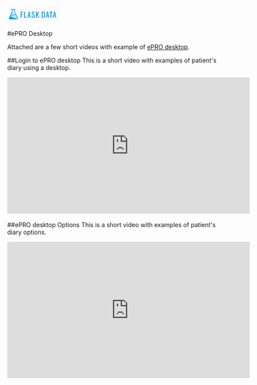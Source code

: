 <a href="https://www.flaskdata.io">![Screenshot](img/flaskdata_logo.PNG)</a>

#ePRO Desktop

Attached are a few short videos with example of [ePRO desktop](./epro.md#flaskdata-application).

##Login to ePRO desktop
This is a short video with examples of patient's diary using a desktop.

<iframe width="560" height="315" src="https://www.youtube.com/embed/tTwSPX_E6co" title="YouTube video player" frameborder="0" allow="accelerometer; autoplay; clipboard-write; encrypted-media; gyroscope; picture-in-picture" allowfullscreen></iframe>

##ePRO desktop Options
This is a short video with examples of patient's diary options.

<iframe width="560" height="315" src="https://www.youtube.com/embed/kmBg3_h-A14" title="YouTube video player" frameborder="0" allow="accelerometer; autoplay; clipboard-write; encrypted-media; gyroscope; picture-in-picture" allowfullscreen></iframe>